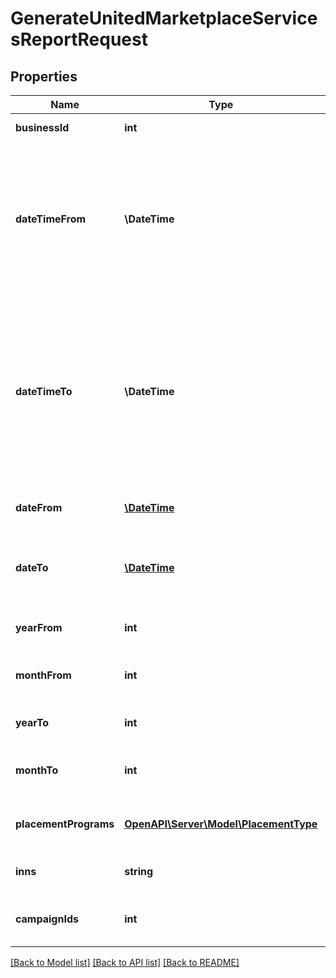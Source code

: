 # GenerateUnitedMarketplaceServicesReportRequest

## Properties
Name | Type | Description | Notes
------------ | ------------- | ------------- | -------------
**businessId** | **int** | Идентификатор бизнеса. | 
**dateTimeFrom** | **\DateTime** | {% note warning \&quot;\&quot; %}  Этот параметр устарел. Не используйте его.  {% endnote %}  Начало периода, включительно. | [optional] 
**dateTimeTo** | **\DateTime** | {% note warning \&quot;\&quot; %}  Этот параметр устарел. Не используйте его.  {% endnote %}  Конец периода, включительно. Максимальный период — 1 год. | [optional] 
**dateFrom** | [**\DateTime**](Date.md) | Начало периода, включительно. | [optional] 
**dateTo** | [**\DateTime**](Date.md) | Конец периода, включительно. Максимальный период — 1 год. | [optional] 
**yearFrom** | **int** | Начальный год формирования акта. | [optional] 
**monthFrom** | **int** | Начальный номер месяца формирования акта. | [optional] 
**yearTo** | **int** | Конечный год формирования акта. | [optional] 
**monthTo** | **int** | Конечный номер месяца формирования акта. | [optional] 
**placementPrograms** | [**OpenAPI\Server\Model\PlacementType**](PlacementType.md) | Список моделей, которые нужны в отчете. | [optional] 
**inns** | **string** | Список ИНН, которые нужны в отчете. | [optional] 
**campaignIds** | **int** | Список магазинов, которые нужны в отчете. | [optional] 

[[Back to Model list]](../README.md#documentation-for-models) [[Back to API list]](../README.md#documentation-for-api-endpoints) [[Back to README]](../README.md)



